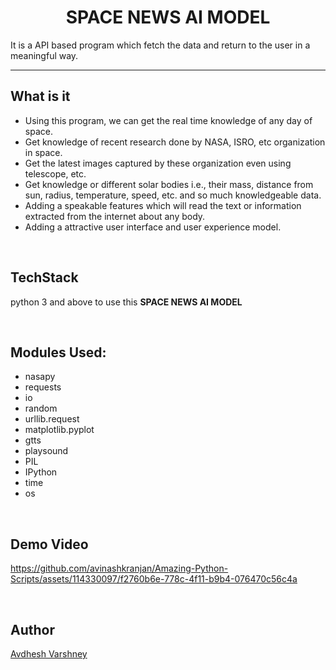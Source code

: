 <h1 align="center">SPACE NEWS AI MODEL</h1>

It is a API based program which fetch the data and return to the user in a meaningful way.
_______________________________________________________________________

## What is it

- Using this program, we can get the real time knowledge of any day of space.
- Get knowledge of recent research done by NASA, ISRO, etc organization in space.
- Get the latest images captured by these organization even using telescope, etc.
- Get knowledge or different solar bodies i.e., their mass, distance from sun, radius, temperature, speed, etc. and so much knowledgeable data.
- Adding a speakable features which will read the text or information extracted from the internet about any body.
- Adding a attractive user interface and user experience model.

<br>

## TechStack

python 3 and above to use this **SPACE NEWS AI MODEL**

<br>

## Modules Used:

- nasapy
- requests
- io
- random
- urllib.request
- matplotlib.pyplot
- gtts
- playsound
- PIL
- IPython
- time
- os


<br>

## Demo Video

https://github.com/avinashkranjan/Amazing-Python-Scripts/assets/114330097/f2760b6e-778c-4f11-b9b4-076470c56c4a

<br>

## Author

[Avdhesh Varshney](https://github.com/Avdhesh-Varshney)

